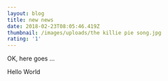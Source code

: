 ```yaml
---
layout: blog
title: new news
date: 2018-02-23T08:05:46.419Z
thumbnail: /images/uploads/the killie pie song.jpg
rating: '1'
---
```

OK, here goes ...





Hello World
